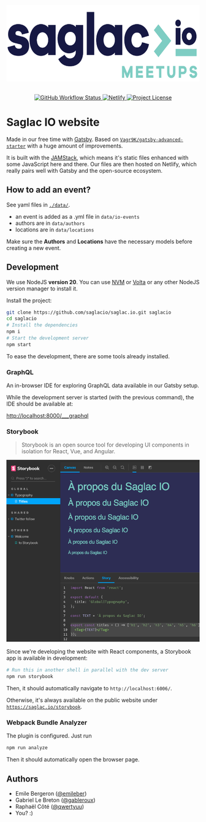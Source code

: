 <div align="center"  style="margin-bottom: 30px;">
  <a alt="Saglac IO website" href="https://saglac.io" target="_blank">
    <img src="static/images/logos/SaglacIO_Logo_Meetups.png" alt="Logo" height="200px"/>
  </a>
</div>

<div align="center" style="margin-bottom: 30px;">
  <a href="https://github.com/emileber/gatsby-test/actions">
    <img alt="GitHub Workflow Status" src="https://img.shields.io/github/workflow/status/emileber/gatsby-test/CI?style=for-the-badge">
  </a>
  <a href="https://github.com/vagr9k/gatsby-advanced-starter/stargazers">
    <img alt="Netlify" src="https://img.shields.io/netlify/e87be4c0-c010-480b-b40f-45ecdcea0ef4?style=for-the-badge">
  </a>
  <a href="https://github.com/emileber/gatsby-test/blob/master/LICENSE">
    <img src="https://img.shields.io/github/license/emileber/gatsby-test?style=for-the-badge" alt="Project License" />
  </a>
</div>

# Saglac IO website

Made in our free time with [Gatsby](https://github.com/gatsbyjs/gatsby/). Based on [`Vagr9K/gatsby-advanced-starter`](https://github.com/Vagr9K/gatsby-advanced-starter/) with a huge amount of improvements.

It is built with the [JAMStack](https://jamstack.org/), which means it's static files enhanced with some JavaScript here and there. Our files are then hosted on Netlify, which really pairs well with Gatsby and the open-source ecosystem.

## How to add an event?

See yaml files in [`./data/`](./data/).

- an event is added as a .yml file in `data/io-events`
- authors are in `data/authors`
- locations are in `data/locations`

Make sure the **Authors** and **Locations** have the necessary models before creating a new event.

## Development

We use NodeJS **version 20**. You can use [NVM](https://github.com/nvm-sh/nvm) or [Volta](https://volta.sh/) or any other NodeJS version manager to install it.

Install the project:

```sh
git clone https://github.com/saglacio/saglac.io.git saglacio
cd saglacio
# Install the dependencies
npm i
# Start the development server
npm start
```

To ease the development, there are some tools already installed.

### GraphQL

An in-browser IDE for exploring GraphQL data available in our Gatsby setup.

While the development server is started (with the previous command), the IDE should be available at:

[http://localhost:8000/\_\_\_graphql](http://localhost:8000/___graphql)

### Storybook

> Storybook is an open source tool for developing UI components in isolation for React, Vue, and Angular.

![Saglac IO storybook](docs/images/2020-01-storybook-screenshot.png)

Since we're developing the website with React components, a Storybook app is available in development:

```sh
# Run this in another shell in parallel with the dev server
npm run storybook
```

Then, it should automatically navigate to `http://localhost:6006/`.

Otherwise, it's always available on the public website under [`https://saglac.io/storybook`](https://saglac.io/storybook/?path=/info/).

### Webpack Bundle Analyzer

The plugin is configured. Just run

```sh
npm run analyze
```

Then it should automatically open the browser page.

## Authors

- Emile Bergeron ([@emileber](https://github.com/emileber))
- Gabriel Le Breton ([@gableroux](https://gableroux.com/))
- Raphaël Côté ([@qwertyuu](https://github.com/qwertyuu))
- You? :)
